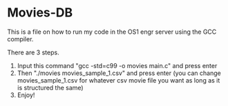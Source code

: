 # Movies-DB
This is a file on how to run my code in the OS1 engr server using the GCC compiler.

There are 3 steps.
1. Input this command "gcc -std=c99 -o movies main.c" and press enter
2. Then "./movies movies_sample_1.csv" and press enter (you can change movies_sample_1.csv for whatever csv movie file you want as long as it is structured the same)
3. Enjoy!
